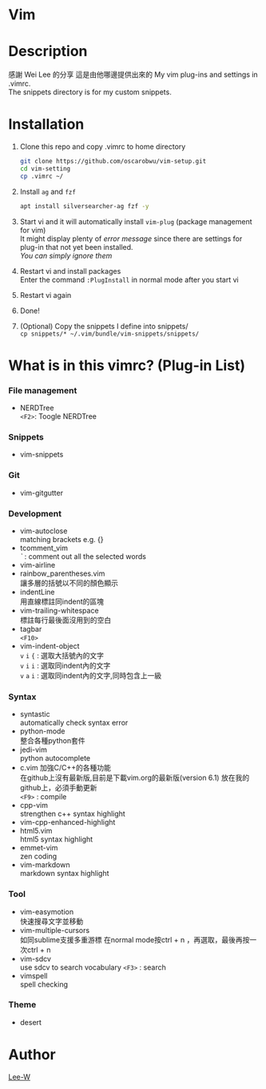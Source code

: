 # Vim

# Description
感謝 Wei Lee 的分享 這是由他哪邊提供出來的 
My vim plug-ins and settings in .vimrc.  
The snippets directory is for my custom snippets.

# Installation
1. Clone this repo and copy .vimrc to home directory

    ```sh
    git clone https://github.com/oscarobwu/vim-setup.git
    cd vim-setting 
    cp .vimrc ~/
    ```
2. Install `ag` and `fzf`


    ```sh
    apt install silversearcher-ag fzf -y
    ```
3. Start vi and it will automatically install `vim-plug` (package management for vim)  
It might display plenty of *error message* since there are settings for plug-in that not yet been installed.  
*You can simply ignore them*  
3. Restart vi and install packages  
Enter the command `:PlugInstall` in normal mode after you start vi  
4. Restart vi again  
5. Done!  
6. \(Optional\) Copy the snippets I define into snippets/  
    `cp snippets/* ~/.vim/bundle/vim-snippets/snippets/`

# What is in this vimrc? (Plug-in List)
### File management
- NERDTree  
    `<F2>`: Toogle NERDTree

### Snippets
- vim-snippets

### Git
- vim-gitgutter

### Development
- vim-autoclose  
    matching brackets e.g. {}
- tcomment_vim  
    *`* : comment out all the selected words
- vim-airline
- rainbow_parentheses.vim  
    讓多層的括號以不同的顏色顯示
- indentLine  
    用直線標註同indent的區塊
- vim-trailing-whitespace  
    標註每行最後面沒用到的空白
- tagbar  
    `<F10>`
- vim-indent-object  
    `v` `i` `{` : 選取大括號內的文字  
    `v` `i` `i` : 選取同indent內的文字  
    `v` `a` `i` : 選取同indent內的文字,同時包含上一級  

### Syntax
- syntastic  
    automatically check syntax error
- python-mode  
    整合各種python套件
- jedi-vim  
    python autocomplete
- c.vim
    加強C/C++的各種功能  
    在github上沒有最新版,目前是下載vim.org的最新版\(version 6.1\) 放在我的github上，必須手動更新  
    `<F9>` : compile  
- cpp-vim  
    strengthen c++ syntax highlight
- vim-cpp-enhanced-highlight
- html5.vim  
    html5 syntax highlight
- emmet-vim  
    zen coding
- vim-markdown  
    markdown syntax highlight

### Tool
- vim-easymotion  
    快速搜尋文字並移動
- vim-multiple-cursors  
    如同sublime支援多重游標
    在normal mode按ctrl + n ，再選取，最後再按一次ctrl + n
- vim-sdcv  
    use sdcv to search vocabulary
    `<F3>` : search
- vimspell  
    spell checking

### Theme
- desert

# Author
[Lee-W](https://github.com/Lee-W/)
